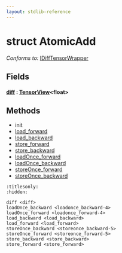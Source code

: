 ```yaml
---
layout: stdlib-reference
---
```


# struct AtomicAdd

*Conforms to:* [IDiffTensorWrapper](../interfaces/idifftensorwrapper-015b/index)

## Fields

####  <a id="decl-diff"></a>[diff]() : [TensorView](../types/tensorview-06/index)\<float\>

## Methods

* init
* [load\_forward](../load_forward)
* [load\_backward](../load_backward)
* [store\_forward](../store_forward)
* [store\_backward](../store_backward)
* [loadOnce\_forward](../loadonce_forward-4)
* [loadOnce\_backward](../loadonce_backward-4)
* [storeOnce\_forward](../storeonce_forward-5)
* [storeOnce\_backward](../storeonce_backward-5)


```{toctree}
:titlesonly:
:hidden:

diff <diff>
loadOnce_backward <loadonce_backward-4>
loadOnce_forward <loadonce_forward-4>
load_backward <load_backward>
load_forward <load_forward>
storeOnce_backward <storeonce_backward-5>
storeOnce_forward <storeonce_forward-5>
store_backward <store_backward>
store_forward <store_forward>
```
